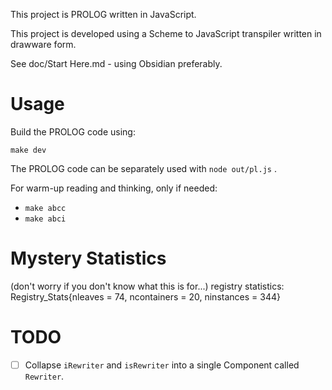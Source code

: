 This project is PROLOG written in JavaScript.

This project is developed using a Scheme to JavaScript transpiler written in drawware form.

See doc/Start Here.md - using Obsidian preferably.

# Usage
Build the PROLOG code using:

`make dev`

The PROLOG code can be separately used with `node out/pl.js` .

For warm-up reading and thinking, only if needed:
- `make abcc`
- `make abci`

# Mystery Statistics
(don't worry if you don't know what this is for...)
registry statistics: Registry_Stats{nleaves = 74, ncontainers = 20, ninstances = 344}

# TODO
- [ ] Collapse `iRewriter` and `isRewriter` into a single Component called `Rewriter`.
